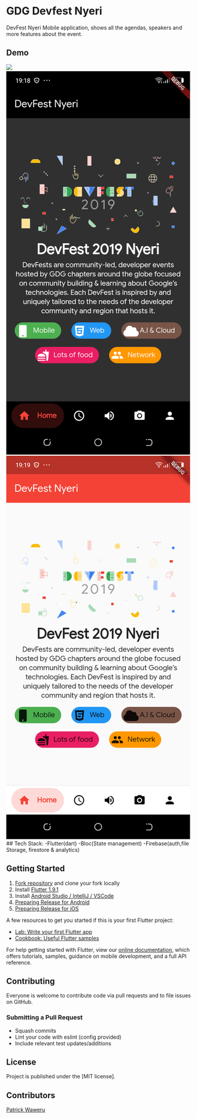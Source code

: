 # GDG Devfest Nyeri

DevFest Nyeri Mobile application, shows all the agendas, speakers and more features about the event.

## Demo
<img src="https://github.com/Iampato/Devfest-Nyeri/blob/master/screenshots/devfestonline-video-cuttercom.gif"/>
<img src="https://github.com/Iampato/Devfest-Nyeri/blob/master/screenshots/Screenshot_20190930-191849.png"/>
<img src="https://github.com/Iampato/Devfest-Nyeri/blob/master/screenshots/Screenshot_20190930-191902.png"/>
## Tech Stack:
	-Flutter(dart)
	-Bloc(State management)
	-Firebase(auth,file Storage, firestore & analytics)

## Getting Started

1. [Fork repository](https://github.com/Iampato/DevFest-Nyeri/fork) and clone your fork locally
1. Install [Flutter 1.9.1](https://flutter.dev/docs/get-started/install)
1. Install [Android Studio / IntelliJ / VSCode](https://flutter.dev/docs/development/tools/android-studio)
1. [Preparing Release for Android](https://flutter.dev/docs/deployment/android)
1. [Preparing Release for iOS](https://flutter.dev/docs/deployment/ios)


A few resources to get you started if this is your first Flutter project:

- [Lab: Write your first Flutter app](https://flutter.dev/docs/get-started/codelab)
- [Cookbook: Useful Flutter samples](https://flutter.dev/docs/cookbook)

For help getting started with Flutter, view our
[online documentation](https://flutter.dev/docs), which offers tutorials,
samples, guidance on mobile development, and a full API reference.

## Contributing

Everyone is welcome to contribute code via pull requests and to file issues on GitHub.

### Submitting a Pull Request

- Squash commits
- Lint your code with eslint (config provided)
- Include relevant test updates/additions

## License

Project is published under the [MIT license].


## Contributors

[Patrick Waweru](https://github.com/Iampato)
